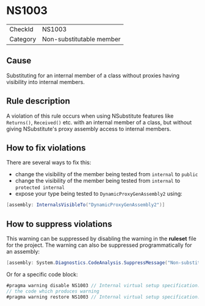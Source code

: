﻿# NS1003

<table>
<tr>
  <td>CheckId</td>
  <td>NS1003</td>
</tr>
<tr>
  <td>Category</td>
  <td>Non-substitutable member</td>
</tr>
</table>

## Cause

Substituting for an internal member of a class without proxies having visibility into internal members.

## Rule description

A violation of this rule occurs when using NSubstitute features like `Returns()`, `Received()` etc. with an internal member of a class, but without giving NSubstitute's proxy assembly access to internal members.

## How to fix violations

There are several ways to fix this:

* change the visibility of the member being tested from `internal` to `public`
* change the visibility of the member being tested from `internal` to `protected internal`
* expose your type being tested to `DynamicProxyGenAssembly2` using:
````c#
[assembly: InternalsVisibleTo("DynamicProxyGenAssembly2")]
````

## How to suppress violations

This warning can be suppressed by disabling the warning in the **ruleset** file for the project.
The warning can also be suppressed programmatically for an assembly:
````c#
[assembly: System.Diagnostics.CodeAnalysis.SuppressMessage("Non-substitutable member", "NS1003:Intdernal virtual setup specification.", Justification = "Reviewed")]
````

Or for a specific code block:
````c#
#pragma warning disable NS1003 // Internal virtual setup specification.
// the code which produces warning
#pragma warning restore NS1003 // Internal virtual setup specification.
````
